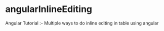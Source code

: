 # angularInlineEditing
Angular Tutorial :- Multiple ways to do inline editing in table using angular
